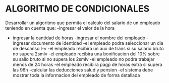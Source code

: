 # ALGORITMO DE CONDICIONALES

Desarrollar un algoritmo que permita el calculo del salario  de un empleado teniendo en cuenta que:
-ingresar el valor de la hora
- ingresar la cantidad de horas
-ingresar el nombre del empleado
-ingresar documento de identidad
-el empleado podra seleccionar un dia de descanso l-v
-el empleado recibira un aux de trans si su salario bruto no supera 2smlv
-el empleado recibira una bonificacion del 10% sobre su salio bruto si no supera los 2smlv
-el empleado no podra trabajar menos de 24 horas
-el empleado recibira pagp de horas extra si supera las 96h
-calcular las deducciones salud y pension
-el sistema debe mostrar toda la informacion del empleado de forma detallada
